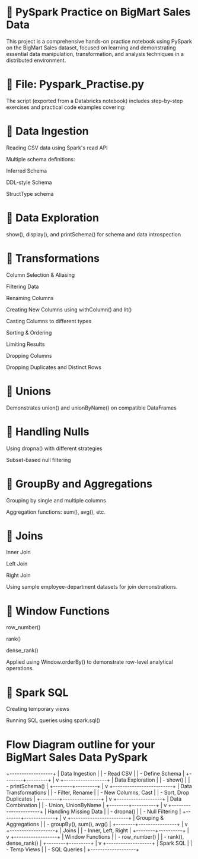 # 🧪 PySpark Practice on BigMart Sales Data
This project is a comprehensive hands-on practice notebook using PySpark on the BigMart Sales dataset, focused on learning and demonstrating essential data manipulation, transformation, and analysis techniques in a distributed environment.

# 📁 File: Pyspark_Practise.py
The script (exported from a Databricks notebook) includes step-by-step exercises and practical code examples covering:

# 🔹 Data Ingestion
Reading CSV data using Spark's read API

Multiple schema definitions:

Inferred Schema

DDL-style Schema

StructType schema

# 🔹 Data Exploration
show(), display(), and printSchema() for schema and data introspection

# 🔹 Transformations
Column Selection & Aliasing

Filtering Data

Renaming Columns

Creating New Columns using withColumn() and lit()

Casting Columns to different types

Sorting & Ordering

Limiting Results

Dropping Columns

Dropping Duplicates and Distinct Rows

# 🔹 Unions
Demonstrates union() and unionByName() on compatible DataFrames

# 🔹 Handling Nulls
Using dropna() with different strategies

Subset-based null filtering

# 🔹 GroupBy and Aggregations
Grouping by single and multiple columns

Aggregation functions: sum(), avg(), etc.

# 🔹 Joins
Inner Join

Left Join

Right Join

Using sample employee-department datasets for join demonstrations.

# 🔹 Window Functions
row_number()

rank()

dense_rank()

Applied using Window.orderBy() to demonstrate row-level analytical operations.

# 🔹 Spark SQL
Creating temporary views

Running SQL queries using spark.sql()

# Flow Diagram outline for your BigMart Sales Data PySpark
+------------------+
|  Data Ingestion   | 
|  - Read CSV      |
|  - Define Schema |
+--------+---------+
         |
         v
+------------------+
|  Data Exploration |
|  - show()        |
|  - printSchema() |
+--------+---------+
         |
         v
+-------------------------+
|  Data Transformations    |
|  - Filter, Rename        |
|  - New Columns, Cast     |
|  - Sort, Drop Duplicates |
+--------+----------------+
         |
         v
+-------------------+
|  Data Combination |
|  - Union, UnionByName |
+--------+----------+
         |
         v
+----------------------+
| Handling Missing Data |
|  - dropna()          |
|  - Null Filtering    |
+--------+-------------+
         |
         v
+------------------------+
| Grouping & Aggregations |
|  - groupBy(), sum(), avg() |
+--------+----------------+
         |
         v
+-------------------+
|       Joins       |
|  - Inner, Left, Right |
+--------+----------+
         |
         v
+------------------+
|  Window Functions |
|  - row_number()   |
|  - rank(), dense_rank() |
+--------+---------+
         |
         v
+-------------------+
|    Spark SQL      |
|  - Temp Views     |
|  - SQL Queries    |
+-------------------+

